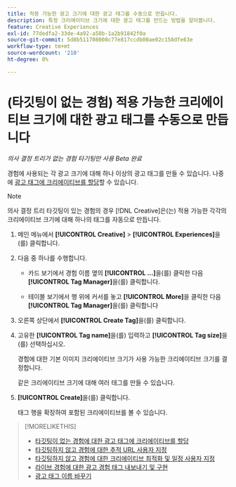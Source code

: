 ```yaml
---
title: 적용 가능한 광고 크기에 대한 광고 태그를 수동으로 만듭니다.
description: 특정 크리에이티브 크기에 대한 광고 태그를 만드는 방법을 알아봅니다.
feature: Creative Experiences
exl-id: 77dedfa2-33de-4a92-a58b-1a2b91842f0a
source-git-commit: 5d8b511708008c77e817ccdb00ae02c158dfe63e
workflow-type: tm+mt
source-wordcount: '210'
ht-degree: 0%

---
```


# (타깃팅이 없는 경험) 적용 가능한 크리에이티브 크기에 대한 광고 태그를 수동으로 만듭니다

*의사 결정 트리가 없는 경험 타기팅만 사용*
*Beta 완료*

경험에 사용되는 각 광고 크기에 대해 하나 이상의 광고 태그를 만들 수 있습니다. 나중에 [광고 태그에 크리에이티브를 할당](experience-tag-assign-creatives.md)할 수 있습니다.

>[!NOTE]
>
>의사 결정 트리 타깃팅이 있는 경험의 경우 [!DNL Creative]은(는) 적용 가능한 각각의 크리에이티브 크기에 대해 하나의 태그를 자동으로 만듭니다.

1. 메인 메뉴에서 **[!UICONTROL Creative]** > **[!UICONTROL Experiences]**&#x200B;을(를) 클릭합니다.

1. 다음 중 하나를 수행합니다.

   * 카드 보기에서 경험 이름 옆의 **[!UICONTROL ...]**&#x200B;을(를) 클릭한 다음 **[!UICONTROL Tag Manager]**&#x200B;을(를) 클릭합니다.

   * 테이블 보기에서 행 위에 커서를 놓고 **[!UICONTROL More]**&#x200B;을 클릭한 다음 **[!UICONTROL Tag Manager]**&#x200B;을(를) 클릭합니다

1. 오른쪽 상단에서 **[!UICONTROL Create Tag]**&#x200B;을(를) 클릭합니다.

1. 고유한 **[!UICONTROL Tag name]**&#x200B;을(를) 입력하고 **[!UICONTROL Tag size]**&#x200B;을(를) 선택하십시오.

   경험에 대한 기본 이미지 크리에이티브 크기가 사용 가능한 크리에이티브 크기를 결정합니다.

   같은 크리에이티브 크기에 대해 여러 태그를 만들 수 있습니다.<!-- What are the implications? -->

1. **[!UICONTROL Create]**&#x200B;을(를) 클릭합니다.

   태그 행을 확장하여 포함된 크리에이티브를 볼 수 있습니다.

>[!MORELIKETHIS]
>
>* [타깃팅이 없는 경험에 대한 광고 태그에 크리에이티브를 할당](experience-tag-assign-creatives.md)
>* [타깃팅하지 않고 경험에 대한 추적 URL 사용자 지정](experience-tracking-urls-no-targeting.md)
>* [타깃팅하지 않고 경험에 대한 크리에이티브 최적화 및 일정 사용자 지정](experience-optimization-scheduling-no-targeting.md)
>* [라이브 경험에 대한 광고 경험 태그 내보내기 및 구현](experience-tag-export.md)
>* [광고 태그 이름 바꾸기](experience-tag-rename.md)
